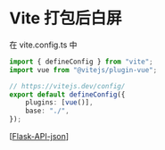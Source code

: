 # Vite 打包后白屏

在 vite.config.ts 中

```ts
import { defineConfig } from "vite";
import vue from "@vitejs/plugin-vue";

// https://vitejs.dev/config/
export default defineConfig({
    plugins: [vue()],
    base: "./",
});
```

[[Flask-API-json]]

[//begin]: # "Autogenerated link references for markdown compatibility"
[Flask-API-json]: Flask-API-json "Daily-2022-01-17 星期一"
[//end]: # "Autogenerated link references"